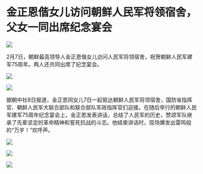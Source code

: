 # 金正恩偕女儿访问朝鲜人民军将领宿舍，父女一同出席纪念宴会

![](https://inews.gtimg.com/newsapp_bt/0/15651029254/1000)

2月7日，朝鲜最高领导人金正恩偕女儿访问人民军将领宿舍，祝贺朝鲜人民军建军75周年。两人还共同出席了纪念宴会。

![](https://inews.gtimg.com/newsapp_bt/0/15651029261/1000)

![](https://inews.gtimg.com/newsapp_bt/0/15651029268/1000)

据朝中社8日报道，金正恩同女儿7日一起抵达朝鲜人民军将领宿舍，国防省指挥官、朝鲜人民军大联合部队和联合部队军政指挥官们迎接。在随后举行的朝鲜人民军建军75周年纪念宴会上，金正恩发表讲话，总结了人民军的历史，赞颂军队继承了先辈坚定的革命精神和誓死抗战的斗志。他结束讲话时，现场爆发出雷鸣般的“万岁！”欢呼声。

![](https://inews.gtimg.com/newsapp_bt/0/15651029272/1000)

![](https://inews.gtimg.com/newsapp_bt/0/15651029275/1000)

![](https://inews.gtimg.com/newsapp_bt/0/15651029279/1000)

